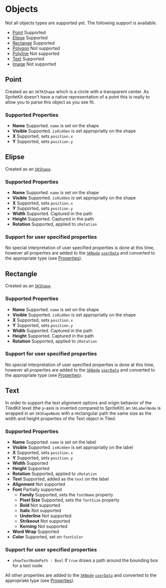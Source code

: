 #  Objects

Not all objects types are supported yet. The following support is available. 

 - [Point](#point) Supported
 - [Elipse](#elipse) Supported
 - [Rectange](#rectangle) Supported
 - [Polygon](#polygon) Not supported
 - [Polyline](#polyline) Not supported
 - [Text](#text) Supported
 - [Image](#image) Not supported

## <a name="point">Point</a>
Created as an  `SKTKShape` which is a circle with a transparent center. As SpriteKit doesn't have a native representation of a point this is really to allow you to parse this object as you see fit.  

### Supported Properties

 - __Name__ Supported. `name` is set on the shape 
 - __Visible__ Supported. `isHidden` is set appropriatly on the shape
 - __X__ Supported, sets `position.x`
 - __Y__ Supported, sets `position.y` 

 ## <a name="elipse">Elipse</a>
 Created as an  [`SKShape`](https://developer.apple.com/documentation/spritekit/skshape). 

 ### Supported Properties

  - __Name__ Supported. `name` is set on the shape 
  - __Visible__ Supported. `isHidden` is set appropriatly on the shape
  - __X__ Supported, sets `position.x`
  - __Y__ Supported, sets `position.y` 
  - __Width__ Supported. Captured in the path
  - __Height__ Supported. Captured in the path
  - __Rotation__ Supported, applied to `zRotation`

 ### Support for user specified properties

 No special interpretation of user specified properties is done at this time, however all properties are added to the  [`SKNode`](https://developer.apple.com/documentation/spritekit/skscene) [`userData`](https://developer.apple.com/documentation/spritekit/sknode/1483121-userdata?language=swift) and converted to the appropriate type (see [Properties](Properties.md)). 

## <a name="rectangle">Rectangle</a>
Created as an  [`SKShape`](https://developer.apple.com/documentation/spritekit/skshape). 

### Supported Properties

 - __Name__ Supported. `name` is set on the shape 
 - __Visible__ Supported. `isHidden` is set appropriatly on the shape
 - __X__ Supported, sets `position.x`
 - __Y__ Supported, sets `position.y` 
 - __Width__ Supported. Captured in the path
 - __Height__ Supported. Captured in the path
 - __Rotation__ Supported, applied to `zRotation`

### Support for user specified properties

No special interpretation of user specified properties is done at this time, however all properties are added to the  [`SKNode`](https://developer.apple.com/documentation/spritekit/skscene) [`userData`](https://developer.apple.com/documentation/spritekit/sknode/1483121-userdata?language=swift) and converted to the appropriate type (see [Properties](Properties.md)). 

## <a name="text">Text</a>
In order to support the text alignment options and origin behavior of the TiledKit level (the y-axis is inverted compared to SpriteKIt) an `SKLabelNode` is wrapped in an `SKShapeNode` with a rectangular path the same size as the width and height properties of the Text object in Tiled. 

### Supported Properties

 - __Name__ Supported. `name` is set on the label
 - __Visible__ Supported. `isHidden` is set appropriatly on the label
 - __X__ Supported, sets `position.x`
 - __Y__ Supported, sets `position.y` 
 - __Width__ Supported
 - __Height__ Supported
 - __Rotation__ Supported, applied to `zRotation`
 - __Text__ Supported, added as the `text` on the label
 - __Alignment__ Not supported
 - __Font__ Partially supported
    - __Family__ Supported, sets the `fontName` property
    - __Pixel Size__ Supported, sets the `fontSize` property
    - __Bold__ Not supported
    - __Italic__ Not supported
    - __Underline__ Not supported
    - __Strikeout__ Not supported
    - __Kerning__ Not supported
 - __Word Wrap__ Supported
 - __Color__ Supported, set on `fontColor`

### Support for user specified properties

 - `showTextNodePath : Bool` If `true` draws a path around the bounding box for a text node

All other properties are added to the  [`SKNode`](https://developer.apple.com/documentation/spritekit/skscene) [`userData`](https://developer.apple.com/documentation/spritekit/sknode/1483121-userdata?language=swift) and converted to the appropriate type (see [Properties](Properties.md)). 
